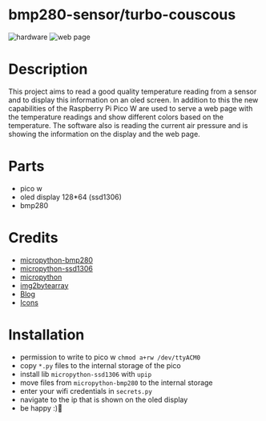 # bmp280-sensor/turbo-couscous

![hardware](https://github.com/jolsfd/bmp280-sensor/blob/main/assets/hardware.jpg)
![web page](https://github.com/jolsfd/bmp280-sensor/blob/main/assets/screenshot.png)

# Description

This project aims to read a good quality temperature reading from a sensor and to display this information on an oled screen. In addition to this the new capabilities of the Raspberry Pi Pico W are used to serve a web page with the temperature readings and show different colors based on the temperature. The software also is reading the current air pressure and is showing the information on the display and the web page.

# Parts

* pico w
* oled display 128*64 (ssd1306)
* bmp280

# Credits

* [micropython-bmp280](https://github.com/Dafvid/micropython-bmp280)
* [micropython-ssd1306](https://github.com/stlehmann/micropython-ssd1306)
* [micropython](https://micropython.org/)
* [img2bytearray](https://github.com/novaspirit/img2bytearray)
* [Blog](https://www.az-delivery.de/blogs/azdelivery-blog-fur-arduino-und-raspberry-pi/wetterstation-mit-raspberry-pi-pico-und-oled-display)
* [Icons](https://icons.getbootstrap.com/icons/thermometer-sun/)

# Installation

* permission to write to pico w `chmod a+rw /dev/ttyACM0`
* copy `*.py` files to the internal storage of the pico
* install lib `micropython-ssd1306` with `upip`
* move files from `micropython-bmp280` to the internal storage
* enter your wifi credentials in `secrets.py`
* navigate to the ip that is shown on the oled display
* be happy :)🎉